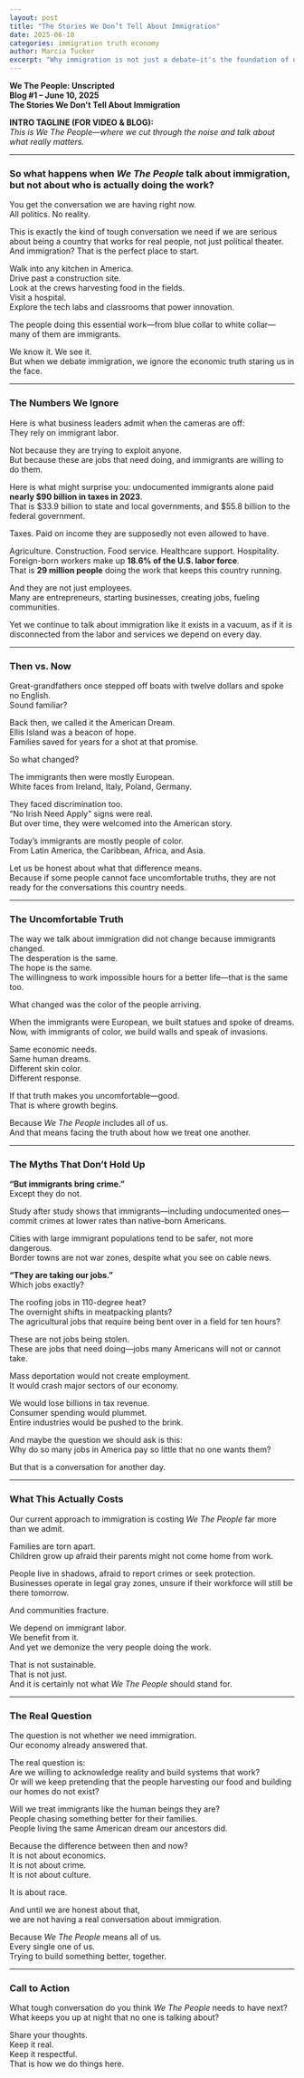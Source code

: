 ```yaml
---
layout: post
title: "The Stories We Don’t Tell About Immigration"
date: 2025-06-10
categories: immigration truth economy
author: Marcia Tucker
excerpt: "Why immigration is not just a debate—it's the foundation of our economy, and the truth is more uncomfortable than most will admit."
---
```


**We The People: Unscripted**  
**Blog #1 – June 10, 2025**  
**The Stories We Don't Tell About Immigration**

**INTRO TAGLINE (FOR VIDEO & BLOG):**  
*This is We The People—where we cut through the noise and talk about what really matters.*

---

### So what happens when *We The People* talk about immigration, but not about who is actually doing the work?

You get the conversation we are having right now.  
All politics. No reality.

This is exactly the kind of tough conversation we need if we are serious about being a country that works for real people, not just political theater.  
And immigration? That is the perfect place to start.

Walk into any kitchen in America.  
Drive past a construction site.  
Look at the crews harvesting food in the fields.  
Visit a hospital.  
Explore the tech labs and classrooms that power innovation.

The people doing this essential work—from blue collar to white collar—many of them are immigrants.

We know it. We see it.  
But when we debate immigration, we ignore the economic truth staring us in the face.

---

### The Numbers We Ignore

Here is what business leaders admit when the cameras are off:  
They rely on immigrant labor.

Not because they are trying to exploit anyone.  
But because these are jobs that need doing, and immigrants are willing to do them.

Here is what might surprise you: undocumented immigrants alone paid **nearly $90 billion in taxes in 2023**.  
That is $33.9 billion to state and local governments, and $55.8 billion to the federal government.

Taxes. Paid on income they are supposedly not even allowed to have.

Agriculture. Construction. Food service. Healthcare support. Hospitality.  
Foreign-born workers make up **18.6% of the U.S. labor force**.  
That is **29 million people** doing the work that keeps this country running.

And they are not just employees.  
Many are entrepreneurs, starting businesses, creating jobs, fueling communities.

Yet we continue to talk about immigration like it exists in a vacuum, as if it is disconnected from the labor and services we depend on every day.

---

### Then vs. Now

Great-grandfathers once stepped off boats with twelve dollars and spoke no English.  
Sound familiar?

Back then, we called it the American Dream.  
Ellis Island was a beacon of hope.  
Families saved for years for a shot at that promise.

So what changed?

The immigrants then were mostly European.  
White faces from Ireland, Italy, Poland, Germany.

They faced discrimination too.  
“No Irish Need Apply” signs were real.  
But over time, they were welcomed into the American story.

Today’s immigrants are mostly people of color.  
From Latin America, the Caribbean, Africa, and Asia.

Let us be honest about what that difference means.  
Because if some people cannot face uncomfortable truths, they are not ready for the conversations this country needs.

---

### The Uncomfortable Truth

The way we talk about immigration did not change because immigrants changed.  
The desperation is the same.  
The hope is the same.  
The willingness to work impossible hours for a better life—that is the same too.

What changed was the color of the people arriving.

When the immigrants were European, we built statues and spoke of dreams.  
Now, with immigrants of color, we build walls and speak of invasions.

Same economic needs.  
Same human dreams.  
Different skin color.  
Different response.

If that truth makes you uncomfortable—good.  
That is where growth begins.

Because *We The People* includes all of us.  
And that means facing the truth about how we treat one another.

---

### The Myths That Don’t Hold Up

**“But immigrants bring crime.”**  
Except they do not.

Study after study shows that immigrants—including undocumented ones—commit crimes at lower rates than native-born Americans.

Cities with large immigrant populations tend to be safer, not more dangerous.  
Border towns are not war zones, despite what you see on cable news.

**“They are taking our jobs.”**  
Which jobs exactly?

The roofing jobs in 110-degree heat?  
The overnight shifts in meatpacking plants?  
The agricultural jobs that require being bent over in a field for ten hours?

These are not jobs being stolen.  
These are jobs that need doing—jobs many Americans will not or cannot take.

Mass deportation would not create employment.  
It would crash major sectors of our economy.

We would lose billions in tax revenue.  
Consumer spending would plummet.  
Entire industries would be pushed to the brink.

And maybe the question we should ask is this:  
Why do so many jobs in America pay so little that no one wants them?

But that is a conversation for another day.

---

### What This Actually Costs

Our current approach to immigration is costing *We The People* far more than we admit.

Families are torn apart.  
Children grow up afraid their parents might not come home from work.

People live in shadows, afraid to report crimes or seek protection.  
Businesses operate in legal gray zones, unsure if their workforce will still be there tomorrow.

And communities fracture.

We depend on immigrant labor.  
We benefit from it.  
And yet we demonize the very people doing the work.

That is not sustainable.  
That is not just.  
And it is certainly not what *We The People* should stand for.

---

### The Real Question

The question is not whether we need immigration.  
Our economy already answered that.

The real question is:  
Are we willing to acknowledge reality and build systems that work?  
Or will we keep pretending that the people harvesting our food and building our homes do not exist?

Will we treat immigrants like the human beings they are?  
People chasing something better for their families.  
People living the same American dream our ancestors did.

Because the difference between then and now?  
It is not about economics.  
It is not about crime.  
It is not about culture.

It is about race.

And until we are honest about that,  
we are not having a real conversation about immigration.

Because *We The People* means all of us.  
Every single one of us.  
Trying to build something better, together.

---

### **Call to Action**

What tough conversation do you think *We The People* needs to have next?  
What keeps you up at night that no one is talking about?

Share your thoughts.  
Keep it real.  
Keep it respectful.  
That is how we do things here.
